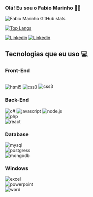 ### Olá! Eu sou o Fabio Marinho 👋🏽
![Fabio Marinho GitHub stats](https://github-readme-stats.vercel.app/api?username=fabio-marinho22&show_icons=true&theme=radical)

[![Top Langs](https://github-readme-stats.vercel.app/api/top-langs/?username=fabio-marinho22&layout=pie)](https://github.com/anuraghazra/github-readme-stats) 

[![Linkedin](https://img.shields.io/badge/LinkedIn-0077B5?style=for-the-badge&logo=linkedin&logoColor=white)](https://www.linkedin.com/in/fabio-marinho-09a2692ab/)
[![Linkedin](https://img.shields.io/badge/Instagram-E4405F?style=for-the-badge&logo=instagram&logoColor=white)](https://www.instagram.com/marinho_fabio_/)

## Tecnologias que eu uso 💻

### Front-End

<div style="display:inline_block"><br/>
<img align="center" alt="html5" src="https://img.shields.io/badge/HTML5-E34F26?style=for-the-badge&logo=html5&logoColor=white"/>
<img align="center" alt="css3" src="https://img.shields.io/badge/CSS3-1572B6?style=for-the-badge&logo=css3&logoColor=white"/>

<img align="bootstrap" alt="css3" src="https://img.shields.io/badge/Bootstrap-563D7C?style=for-the-badge&logo=bootstrap&logoColor=white"/>

### Back-End
<img align="center" alt="c#" src="https://img.shields.io/badge/C%23-239120?style=for-the-badge&logo=c-sharp&logoColor=white"/>
<img align="center" alt="javascript" src="https://img.shields.io/badge/JavaScript-F7DF1E?style=for-the-badge&logo=javascript&logoColor=black"/>

<img align="center" alt="node.js" src="https://img.shields.io/badge/Node.js-43853D?style=for-the-badge&logo=node.js&logoColor=white"/>

<div>
<img align="center" alt="php" src="https://img.shields.io/badge/PHP-777BB4?style=for-the-badge&logo=php&logoColor=white"/>
<div>

<img align="center" alt="react" src="https://img.shields.io/badge/React-20232A?style=for-the-badge&logo=react&logoColor=61DAFB"/>
<div>

### Database
<img align="center" alt="mysql" src="https://img.shields.io/badge/MySQL-00000F?style=for-the-badge&logo=mysql&logoColor=white"/>
<div>
<img align="center" alt="postgress" src="https://img.shields.io/badge/PostgreSQL-316192?style=for-the-badge&logo=postgresql&logoColor=white"/>
<div>
<img align="center" alt="mongodb" src="https://img.shields.io/badge/MongoDB-4EA94B?style=for-the-badge&logo=mongodb&logoColor=white"/>
<div>

### Windows 
<img align="center" alt="excel" src="https://img.shields.io/badge/Microsoft_Excel-217346?style=for-the-badge&logo=microsoft-excel&logoColor=white"/>
<div>
<img align="center" alt="powerpoint" src="https://img.shields.io/badge/Microsoft_PowerPoint-B7472A?style=for-the-badge&logo=microsoft-powerpoint&logoColor=white"/>
<div>
<img align="center" alt="word" src="https://img.shields.io/badge/Microsoft_Word-2B579A?style=for-the-badge&logo=microsoft-word&logoColor=white"/>
<div>
